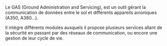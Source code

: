 Le GAS (Ground Administration and Servicing), est un outil gérant la communication de données entre le sol et différents appareils avioniques (A350, A380…).

Il intègre différents modules auxquels il propose plusieurs services allant de la sécurité en passant par des réseaux de communication, ou encore une gestion de leur cycle de vie.
